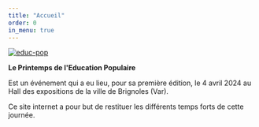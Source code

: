 ```yaml
---
title: "Accueil"
order: 0
in_menu: true
---
```

<a href='https://postimg.cc/0KQYs4c5' target='_blank'><img src='https://i.postimg.cc/0KQYs4c5/educ-pop.jpg' border='0' alt='educ-pop'/></a>

**Le Printemps de l'Education Populaire**

Est un événement qui a eu lieu, pour sa première édition, le 4 avril 2024 au Hall des expositions de la ville de Brignoles (Var).

Ce site internet a pour but de restituer les différents temps forts de cette journée. 